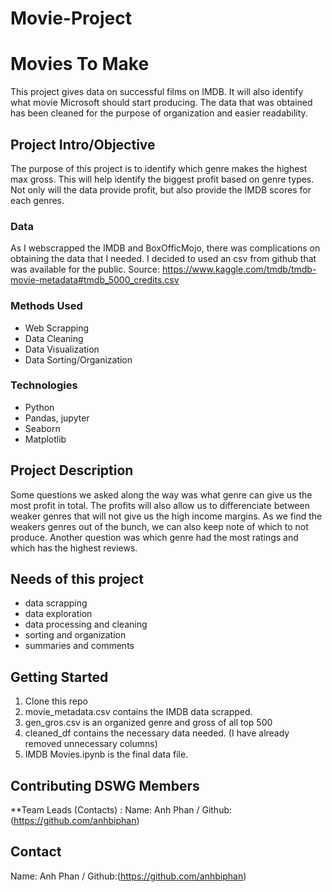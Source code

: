 # Movie-Project


# Movies To Make
This project gives data on successful films on IMDB. It will also identify what movie Microsoft should start producing. 
The data that was obtained has been cleaned for the purpose of organization and easier readability.  



## Project Intro/Objective
The purpose of this project is to identify which genre makes the highest max gross. This will help identify the biggest profit based on genre types. Not only will the data provide profit, but also provide the IMDB scores for each genres.

### Data
As I webscrapped the IMDB and BoxOfficMojo, there was complications on obtaining the data that I needed. 
I decided to used an csv from github that was available for the public.
Source: https://www.kaggle.com/tmdb/tmdb-movie-metadata#tmdb_5000_credits.csv


### Methods Used
* Web Scrapping
* Data Cleaning
* Data Visualization
* Data Sorting/Organization


### Technologies

* Python
* Pandas, jupyter
* Seaborn
* Matplotlib


## Project Description
Some questions we asked along the way was what genre can give us the most profit in total. The profits will also allow us to differenciate between weaker genres that will not give us the high income margins. As we find the weakers genres out of the bunch, we can also keep note of which to not produce. Another question was which genre had the most ratings and which has the highest reviews. 

## Needs of this project

- data scrapping
- data exploration
- data processing and cleaning
- sorting and organization
- summaries and comments


## Getting Started

1. Clone this repo 
2. movie_metadata.csv contains the IMDB data scrapped. 
3. gen_gros.csv is an organized genre and gross of all top 500 
4. cleaned_df contains the necessary data needed. (I have already removed unnecessary columns) 
5. IMDB Movies.ipynb is the final data file. 



## Contributing DSWG Members

**Team Leads (Contacts) : Name: Anh Phan / Github:(https://github.com/anhbiphan)



## Contact
Name: Anh Phan / Github:(https://github.com/anhbiphan)


